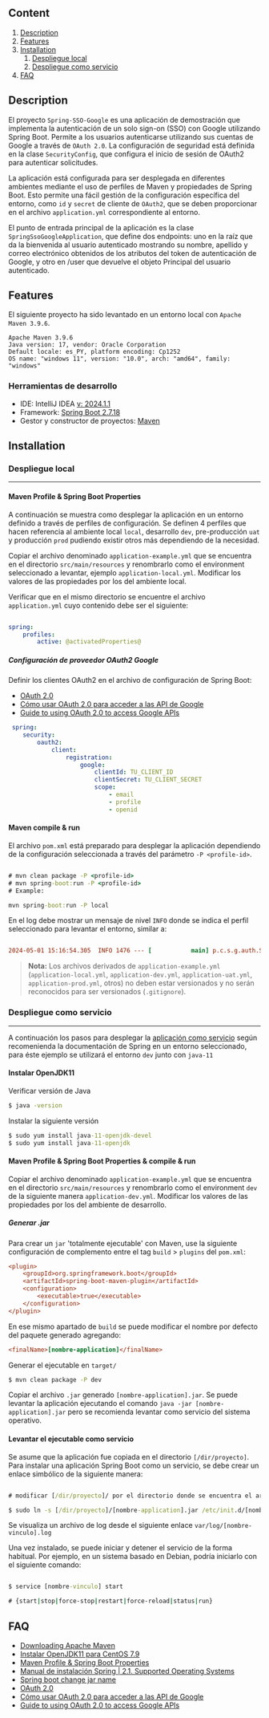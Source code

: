 ## Content

1. [Description](#description)
2. [Features](#features)
2. [Installation](#installation)
    1. [Despliegue local](#despliegue-local)
    2. [Despliegue como servicio](#despliegue-como-servicio)
3. [FAQ](#faq)

## Description

El proyecto `Spring-SSO-Google` es una aplicación de demostración que implementa la autenticación de un solo sign-on (SSO) con Google utilizando Spring Boot. Permite a los usuarios autenticarse utilizando sus cuentas de Google a través de `OAuth 2.0`. La configuración de seguridad está definida en la clase `SecurityConfig`, que configura el inicio de sesión de OAuth2 para autenticar solicitudes.

La aplicación está configurada para ser desplegada en diferentes ambientes mediante el uso de perfiles de Maven y propiedades de Spring Boot. Esto permite una fácil gestión de la configuración específica del entorno, como `id` y `secret` de cliente de `OAuth2`, que se deben proporcionar en el archivo `application.yml` correspondiente al entorno.

El punto de entrada principal de la aplicación es la clase `SpringSsoGoogleApplication`, que define dos endpoints: uno en la raíz que da la bienvenida al usuario autenticado mostrando su nombre, apellido y correo electrónico obtenidos de los atributos del token de autenticación de Google, y otro en /user que devuelve el objeto Principal del usuario autenticado.

## Features

El siguiente proyecto ha sido levantado en un entorno local con `Apache Maven 3.9.6`.

```
Apache Maven 3.9.6
Java version: 17, vendor: Oracle Corporation
Default locale: es_PY, platform encoding: Cp1252
OS name: "windows 11", version: "10.0", arch: "amd64", family: "windows"

```

### Herramientas de desarrollo

* IDE: IntelliJ IDEA [v: 2024.1.1](https://www.jetbrains.com/idea/download/)
* Framework: [Spring Boot 2.7.18](https://start.spring.io/)
* Gestor y constructor de proyectos: [Maven](https://maven.apache.org/)

## Installation

### Despliegue local
***

#### Maven Profile & Spring Boot Properties

A continuación se muestra como desplegar la aplicación en un entorno definido a través de perfiles de configuración. Se definen 4 perfiles que hacen referencia al ambiente local `local`, desarrollo `dev`, pre-producción `uat`  y producción `prod` pudiendo existir otros más dependiendo de la necesidad.

Copiar el archivo denominado `application-example.yml` que se encuentra en el directorio `src/main/resources` y renombrarlo como el environment seleccionado a levantar, ejemplo `application-local.yml`. Modificar los valores de las propiedades por los del ambiente local.

Verificar que en el mismo directorio se encuentre el archivo `application.yml` cuyo contenido debe ser el siguiente:

```yml

spring:
    profiles:
        active: @activatedProperties@

```

##### Configuración de proveedor OAuth2 Google

 Definir los clientes OAuth2 en el archivo de configuración de Spring Boot:
 
* [OAuth 2.0]( https://cloud.google.com/docs/authentication?hl=es-419#oauth2)
* [Cómo usar OAuth 2.0 para acceder a las API de Google](https://developers.google.com/identity/protocols/oauth2)
* [Guide to using OAuth 2.0 to access Google APIs](https://medium.com/@tony.infisical/guide-to-using-oauth-2-0-to-access-google-apis-dead94d6866d) 

```yml
 spring:
    security:
        oauth2:
            client:
                registration:
                    google:
                        clientId: TU_CLIENT_ID
                        clientSecret: TU_CLIENT_SECRET
                        scope:
                            - email
                            - profile
                            - openid
```

#### Maven compile & run

El archivo `pom.xml` está preparado para desplegar la aplicación dependiendo de la configuración seleccionada a través del parámetro `-P <profile-id>`.

```cmd

# mvn clean package -P <profile-id>
# mvn spring-boot:run -P <profile-id>
# Example:

mvn spring-boot:run -P local

```

En el log debe mostrar un mensaje de nivel `INFO` donde se indica el perfil seleccionado para levantar el entorno, similar a:

```ini

2024-05-01 15:16:54.305  INFO 1476 --- [           main] p.c.s.g.auth.SpringSsoGoogleApplication  : The following 1 profile is active: "local"


```


> **Nota:** Los archivos derivados de `application-example.yml` (`application-local.yml`, `application-dev.yml`, `application-uat.yml`, `application-prod.yml`, otros) no deben estar versionados y no serán reconocidos para ser versionados (`.gitignore`).


### Despliegue como servicio
***

A continuación los pasos para desplegar la [aplicación como servicio](https://docs.spring.io/spring-boot/docs/current/reference/html/deployment.html#deployment.installing) según recomenienda la documentación de Spring en un entorno seleccionado, para éste ejemplo se utilizará el entorno `dev` junto con `java-11`

#### Instalar OpenJDK11

Verificar versión de Java

```cmd
$ java -version
```

Instalar la siguiente versión

```cmd
$ sudo yum install java-11-openjdk-devel
$ sudo yum install java-11-openjdk

```

#### Maven Profile & Spring Boot Properties & compile & run

Copiar el archivo denominado `application-example.yml` que se encuentra en el directorio `src/main/resources` y renombrarlo como el environment `dev` de la siguiente manera `application-dev.yml`. Modificar los valores de las propiedades por los del ambiente de desarrollo.

##### Generar .jar

Para crear un `jar` 'totalmente ejecutable' con Maven, use la siguiente configuración de complemento entre el tag `build` > `plugins` del `pom.xml`:

```ini
<plugin>
    <groupId>org.springframework.boot</groupId>
    <artifactId>spring-boot-maven-plugin</artifactId>
    <configuration>
        <executable>true</executable>
    </configuration>
</plugin>
```

En ese mismo apartado de `build` se puede modificar el nombre por defecto del paquete generado agregando:

```ini
<finalName>[nombre-application]</finalName>
```

Generar el ejecutable en `target/`

```cmd
$ mvn clean package -P dev
```

Copiar el archivo `.jar` generado `[nombre-application].jar`. Se puede levantar la aplicación ejecutando el comando `java -jar [nombre-application].jar` pero se recomienda levantar como servicio del sistema operativo.

#### Levantar el ejecutable como servicio

Se asume que la aplicación fue copiada en el directorio `[/dir/proyecto]`. Para instalar una aplicación Spring Boot como un servicio, se debe crear un enlace simbólico de la siguiente manera:

```cmd

# modificar [/dir/proyecto]/ por el directorio donde se encuentra el archivo

$ sudo ln -s [/dir/proyecto]/[nombre-application].jar /etc/init.d/[nombre-vinculo]

```

Se visualiza un archivo de log desde el siguiente enlace `var/log/[nombre-vinculo].log`

Una vez instalado, se puede iniciar y detener el servicio de la forma habitual. Por ejemplo, en un sistema basado en Debian, podría iniciarlo con el siguiente comando:

```cmd

$ service [nombre-vinculo] start

# {start|stop|force-stop|restart|force-reload|status|run}

```

## FAQ

* [Downloading Apache Maven](https://maven.apache.org/download.cgi)
* [Instalar OpenJDK11 para CentOS 7.9](https://phoenixnap.com/kb/install-java-on-centos)
* [Maven Profile & Spring Boot Properties](https://medium.com/@derrya/maven-profile-spring-boot-properties-a34f2b2bb386)
* [Manual de instalación Spring | 2.1. Supported Operating Systems](https://docs.spring.io/spring-boot/docs/current/reference/html/deployment.html#deployment.installing)
* [Spring boot change jar name](https://javadeveloperzone.com/spring-boot/spring-boot-change-jar-name/)
* [OAuth 2.0]( https://cloud.google.com/docs/authentication?hl=es-419#oauth2)
* [Cómo usar OAuth 2.0 para acceder a las API de Google](https://developers.google.com/identity/protocols/oauth2)
* [Guide to using OAuth 2.0 to access Google APIs](https://medium.com/@tony.infisical/guide-to-using-oauth-2-0-to-access-google-apis-dead94d6866d) 
